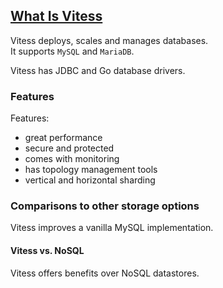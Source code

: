 ## [What Is Vitess](https://vitess.io/docs/overview/whatisvitess/)

Vitess deploys, scales and manages databases.  
It supports `MySQL` and `MariaDB`.  

Vitess has JDBC and Go database drivers.  

### Features

Features:
* great performance
* secure and protected
* comes with monitoring
* has topology management tools
* vertical and horizontal sharding

### Comparisons to other storage options

Vitess improves a vanilla MySQL implementation.  

#### Vitess vs. NoSQL

Vitess offers benefits over NoSQL datastores.  
